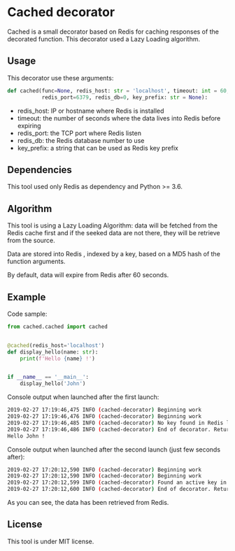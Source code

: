 # Cached decorator

Cached is a small decorator based on Redis for caching responses of the 
decorated function. This decorator used a Lazy Loading algorithm.

## Usage 

This decorator use these arguments:

````python
def cached(func=None, redis_host: str = 'localhost', timeout: int = 60,
           redis_port=6379, redis_db=0, key_prefix: str = None):
````

- redis_host: IP or hostname where Redis is installed
- timeout: the number of seconds where the data lives into Redis before expiring
- redis_port: the TCP port where Redis listen
- redis_db: the Redis database number to use
- key_prefix: a string that can be used as Redis key prefix

## Dependencies

This tool used only Redis as dependency and Python >= 3.6.

## Algorithm

This tool is using a Lazy Loading Algorithm: data will be fetched from the 
Redis cache first and if the seeked data are not there, they will be 
retrieve from the source. 

Data are stored into Redis , indexed by a key, based on a MD5 hash of the 
function arguments.

By default, data will expire from Redis after 60 seconds.

## Example

Code sample:

```python
from cached.cached import cached


@cached(redis_host='localhost')
def display_hello(name: str):
    print(f'Hello {name} !')


if __name__ == '__main__':
    display_hello('John')
```

Console output when launched after the first launch:

````sh
2019-02-27 17:19:46,475 INFO (cached-decorator) Beginning work
2019-02-27 17:19:46,476 INFO (cached-decorator) Beginning work
2019-02-27 17:19:46,485 INFO (cached-decorator) No key found in Redis load data from function
2019-02-27 17:19:46,486 INFO (cached-decorator) End of decorator. Returns data
Hello John !
````

Console output when launched after the second launch (just few seconds after):

````sh
2019-02-27 17:20:12,590 INFO (cached-decorator) Beginning work
2019-02-27 17:20:12,590 INFO (cached-decorator) Beginning work
2019-02-27 17:20:12,599 INFO (cached-decorator) Found an active key in Redis (_cache___main__.display_hello.21b48b22581ff3caca703be2cfbf05e0)
2019-02-27 17:20:12,600 INFO (cached-decorator) End of decorator. Returns data
````

As you can see, the data has been retrieved from Redis.

## License

This tool is under MIT license.